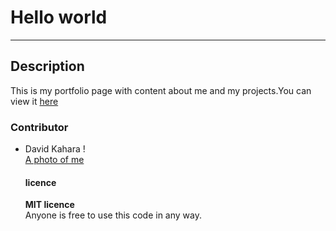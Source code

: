 # Hello world

--------------------------------------------------------------------------------

## Description

This is my portfolio page with content about me and my projects.You can view it [here](https://d-kahara.github.io)

### Contributor

- David Kahara !<br>
  [A photo of me](images/pic1/.jpg)

  #### licence

  **MIT licence**<br>
  Anyone is free to use this code in any way.
